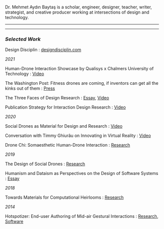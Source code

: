 Dr. Mehmet Aydın Baytaş is a scholar, engineer, designer, teacher, writer, strategist, and creative producer working at intersections of design and technology.

---
---

### *Selected Work*

Design Disciplin
: [designdisciplin.com](https://www.designdisciplin.com/)

*2021*

Human-Drone Interaction Showcase by Qualisys x Chalmers University of Technology
: [Video](https://www.youtube.com/watch?v=IVMFvLN44Ts)

The Washington Post: Fitness drones are coming, if inventors can get all the kinks out of them
: [Press](https://www.washingtonpost.com/science/drones-for-exercising/2021/04/16/c459c7fe-882d-11eb-82bc-e58213caa38e_story.html)

The Three Faces of Design Research
: [Essay](https://www.designdisciplin.com/the-three-faces-of-design-research/), [Video](https://youtu.be/CIKtqj389dI)

Publication Strategy for Interaction Design Research
: [Video](https://youtu.be/eoOrOZymdmg)

*2020*

Social Drones as Material for Design and Research
: [Video](https://youtu.be/V3NFn936gzY)

Conversation with Timmy Ghiurãu on Innovating in Virtual Reality
: [Video](https://youtu.be/jMaEjm7L_wU)

Drone Chi: Somaesthetic Human-Drone Interaction
: [Research](research/pub/2020_CHI_Drone_Chi.pdf)

*2019*

The Design of Social Drones
: [Research](research/pub/2019_CHI_Drones.pdf)

Humanism and Dataism as Perspectives on the Design of Software Systems
: [Essay](pub/2019_CHI_WS_HCML_Religion.pdf)

*2018*

Towards Materials for Computational Heirlooms
: [Research](research/pub/2018_DIS_Heirlooms.pdf) 

*2014*

Hotspotizer: End-user Authoring of Mid-air Gestural Interactions
: [Research](research/pub/2014_NordiCHI_Hotspotizer.pdf), [Software](https://github.com/mbaytas/Hotspotizer)
